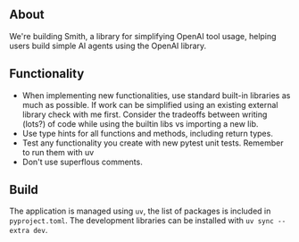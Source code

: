 ## About

We're building Smith, a library for simplifying OpenAI tool usage, helping users build simple AI agents using the OpenAI library.

## Functionality

- When implementing new functionalities, use standard built-in libraries as much as possible. If work can be simplified using an existing external library check with me first. Consider the tradeoffs between writing (lots?) of code while using the builtin libs vs importing a new lib.
- Use type hints for all functions and methods, including return types.
- Test any functionality you create with new pytest unit tests. Remember to run them with uv
- Don't use superflous comments.


## Build

The application is managed using `uv`, the list of packages is included in `pyproject.toml`. The development libraries can be installed with `uv sync --extra dev`.

